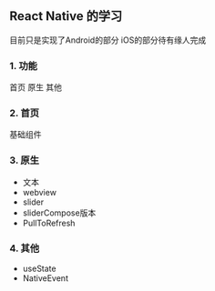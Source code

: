 
## React Native 的学习

   目前只是实现了Android的部分
   iOS的部分待有缘人完成

### 1. 功能
   首页
   原生
   其他



### 2. 首页
   基础组件

### 3. 原生

   - 文本
   - webview
   - slider
   - sliderCompose版本
   - PullToRefresh

### 4. 其他

   - useState
   - NativeEvent   

   
   
      
   
